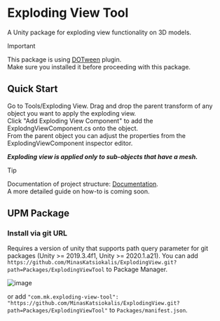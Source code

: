 # Exploding View Tool
A Unity package for exploding view functionality on 3D models.

> [!IMPORTANT]
> This package is using [DOTween](https://assetstore.unity.com/packages/tools/animation/dotween-hotween-v2-27676#description) plugin.<br>
> Make sure you installed it before proceeding with this package.

## Quick Start
Go to Tools/Exploding View. Drag and drop the parent transform of any object you want to apply the exploding view.<br>
Click "Add Exploding View Component" to add the ExplodngViewComponent.cs onto the object.<br>
From the parent object you can adjust the properties from the ExplodingViewComponent inspector editor.<br>

***Exploding view is applied only to sub-objects that have a mesh.***

> [!TIP]
> Documentation of project structure: [Documentation](https://minaskatsiokalis.github.io/exploding-view/documentation/html/index.html). <br>
> A more detailed guide on how-to is coming soon.

## UPM Package
### Install via git URL

Requires a version of unity that supports path query parameter for git packages (Unity >= 2019.3.4f1, Unity >= 2020.1.a21). You can add `https://github.com/MinasKatsiokalis/ExplodingView.git?path=Packages/ExplodingViewTool` to Package Manager.

![image](https://user-images.githubusercontent.com/46207/79450714-3aadd100-8020-11ea-8aae-b8d87fc4d7be.png)

or add `"com.mk.exploding-view-tool": "https://github.com/MinasKatsiokalis/ExplodingView.git?path=Packages/ExplodingViewTool"` to `Packages/manifest.json`.
